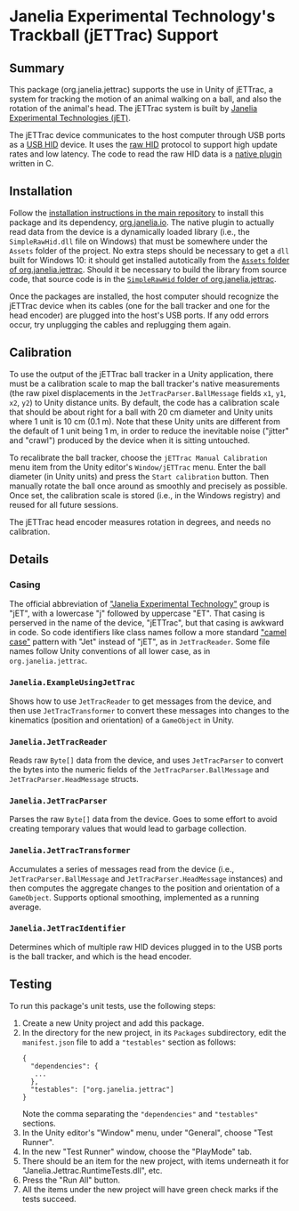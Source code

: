 # Janelia Experimental Technology's Trackball (jETTrac) Support

## Summary

This package (org.janelia.jettrac) supports the use in Unity of jETTrac, a system for tracking the motion of an animal walking on a ball, and also the rotation of the animal's head.  The jETTrac system is built by [Janelia Experimental Technologies (jET)](https://www.janelia.org/support-team/janelia-experimental-technology).

The jETTrac device communicates to the host computer through USB ports as a [USB HID](https://en.wikipedia.org/wiki/USB_human_interface_device_class) device. It uses the
[raw HID](http://www.pjrc.com/teensy/rawhid.html) protocol to support high update rates and low latency.  The code to read the raw HID data is a [native plugin](https://docs.unity3d.com/Manual/NativePlugins.html) written in C.


## Installation

Follow the [installation instructions in the main repository](https://github.com/JaneliaSciComp/janelia-unity-toolkit/blob/master/README.md#installation) to install this package and its dependency, [org.janelia.io](https://github.com/JaneliaSciComp/janelia-unity-toolkit/tree/master/org.janelia.io).  The native plugin to actually read data from the device is a dynamically loaded library (i.e., the `SimpleRawHid.dll` file on Windows) that must be somewhere under the `Assets` folder of the project.  No extra steps should be necessary to get a `dll` built for Windows 10: it should get installed autotically from the [`Assets` folder of org.janelia.jettrac](https://github.com/JaneliaSciComp/janelia-unity-toolkit/tree/master/org.janelia.jettrac/Assets).  Should it be necessary to build the library from source code, that source code is in the [`SimpleRawHid` folder of org.janelia.jettrac](https://github.com/JaneliaSciComp/janelia-unity-toolkit/tree/master/org.janelia.jettrac/SimpleRawHid).

Once the packages are installed, the host computer should recognize the jETTrac device when its cables (one for the ball tracker and one for the head encoder) are plugged into the host's USB ports.  If any odd errors occur, try unplugging the cables and replugging them again.

## Calibration

To use the output of the jETTrac ball tracker in a Unity application, there must be a calibration scale to map the ball tracker's native measurements (the raw pixel displacements in the `JetTracParser.BallMessage` fields `x1`, `y1`, `x2`, `y2`) to Unity distance units.  By default, the code has a calibration scale that should be about right for a ball with 20 cm diameter and Unity units where 1 unit is 10 cm (0.1 m).  Note that these Unity units are different from the default of 1 unit being 1 m, in order to reduce the inevitable noise ("jitter" and "crawl") produced by the device when it is sitting untouched.

To recalibrate the ball tracker, choose the `jETTrac Manual Calibration` menu item from the Unity editor's `Window/jETTrac` menu.  Enter the ball diameter (in Unity units) and press the `Start calibration` button.  Then manually rotate the ball once around as smoothly and precisely as possible.  Once set, the calibration scale is stored (i.e., in the Windows registry) and reused for all future sessions.

The jETTrac head encoder measures rotation in degrees, and needs no calibration.

## Details

### Casing

The official abbreviation of ["Janelia Experimental Technology"](https://www.janelia.org/support-team/janelia-experimental-technology) group is "jET", with a lowercase "j" followed by uppercase "ET".  That casing is perserved in the name of the device, "jETTrac", but that casing is awkward in code.  So code identifiers like class names follow a more standard ["camel case"](https://en.wikipedia.org/wiki/Camel_case) pattern with "Jet" instead of "jET", as in `JetTracReader`. Some file names follow Unity conventions of all lower case, as in `org.janelia.jettrac`.

### `Janelia.ExampleUsingJetTrac`

Shows how to use `JetTracReader` to get messages from the device, and then use `JetTracTransformer` to convert these messages into changes to the kinematics (position and orientation) of a `GameObject` in Unity.

### `Janelia.JetTracReader`

Reads raw `Byte[]` data from the device, and uses `JetTracParser` to convert the bytes into the numeric fields of the `JetTracParser.BallMessage` and `JetTracParser.HeadMessage` structs.

### `Janelia.JetTracParser`

Parses the raw `Byte[]` data from the device.  Goes to some effort to avoid creating temporary values that would lead to garbage collection.

### `Janelia.JetTracTransformer`

Accumulates a series of messages read from the device (i.e., `JetTracParser.BallMessage` and `JetTracParser.HeadMessage` instances) and then computes the aggregate changes to the position and orientation of a `GameObject`.  Supports optional smoothing, implemented as a running average.

### `Janelia.JetTracIdentifier`

Determines which of multiple raw HID devices plugged in to the USB ports is the ball tracker, and which is the head encoder.

## Testing

To run this package's unit tests, use the following steps:
1. Create a new Unity project and add this package.
2. In the directory for the new project, in its `Packages` subdirectory, edit the `manifest.json` file to add a `"testables"` section as follows:
    ```
    {
      "dependencies": {
       ...
      },
      "testables": ["org.janelia.jettrac"]
    }
    ```
    Note the comma separating the `"dependencies"` and `"testables"` sections.
3. In the Unity editor's "Window" menu, under "General", choose "Test Runner".
4. In the new "Test Runner" window, choose the "PlayMode" tab.
5. There should be an item for the new project, with items underneath it for "Janelia.Jettrac.RuntimeTests.dll", etc.
6. Press the "Run All" button.
7. All the items under the new project will have green check marks if the tests succeed.
